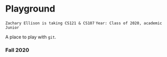 # Playground

`Zachary Ellison is taking CS121 & CS107`
`Year: Class of 2020, academic Junior`

A place to play with `git`.

### Fall 2020
